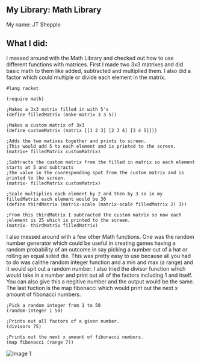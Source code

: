 
## My Library: Math Library
My name: JT Shepple

## What I did:
I messed around with the Math Library and checked out how to use different functions with matrices. First I made two 3x3 matrixes and did basic math to them like added, subtracted and multiplied them. I also did a factor which could multiple or divide each element in the matrix. 


```racket
#lang racket

(require math)

;Makes a 3x3 matrix filled in with 5's
(define filledMatrix (make-matrix 3 3 5))

;Makes a custom matrix of 3x3
(define customMatrix (matrix [[1 2 3] [2 3 4] [3 4 5]]))

;Adds the two matixes together and prints to screen.
;This would add 5 to each element and is printed to the screen.
(matrix+ filledMatrix customMatrix)

;Subtracts the custom matrix from the filled in matrix so each element starts at 5 and subtracts
;the value in the cooresponding spot from the custom matrix and is printed to the screen.
(matrix- filledMatrix customMatrix)

;Scale multiplies each element by 2 and then by 3 so in my filledMatrix each element would be 30
(define thirdMatrix (matrix-scale (matrix-scale filledMatrix 2) 3))

;From this thirdMatrix I subtracted the custom matrix so now each
;element is 25 which is printed to the screen.
(matrix- thirdMatrix filledMatrix)
```


I also messed around with a few other Math functions. One was the random number generator which could be useful in creating games having a random probability of an outcome in say picking a number out of a hat or rolling an equal sided die. This was pretty easy to use because all you had to do was callthe random integer function and a min and max (a range) and it would spit out a random number. I also tried the divisor function which would take in a number and print out all of the factors including 1 and itself. You can also give this a negitive number and the output would be the same. The last fuction is the map fibonacci which would print out the next x amount of fibonacci numbers. 

```racket
;Pick a random integer from 1 to 50
(random-integer 1 50)

;Prints out all factors of a given number.
(divisors 75)

;Prints out the next x amount of fibonacci numbers.
(map fibonacci (range 7))
```



![Image 1](https://github.com/JohnShep/FP2/blob/master/RacketOutput.pngpng?raw=true)
